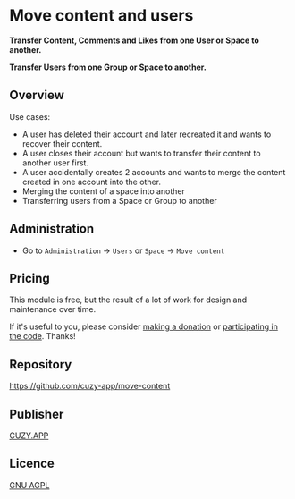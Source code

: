 # Move content and users

**Transfer Content, Comments and Likes from one User or Space to another.**

**Transfer Users from one Group or Space to another.**

## Overview

Use cases:
- A user has deleted their account and later recreated it and wants to recover their content.
- A user closes their account but wants to transfer their content to another user first.
- A user accidentally creates 2 accounts and wants to merge the content created in one account into the other.
- Merging the content of a space into another
- Transferring users from a Space or Group to another

## Administration

- Go to `Administration` -> `Users` or `Space` -> `Move content`

## Pricing

This module is free, but the result of a lot of work for design and maintenance over time.

If it's useful to you, please consider [making a donation](https://www.cuzy.app/checkout/donate/) or [participating in the code](https://github.com/cuzy-app/move-content). Thanks!

## Repository

https://github.com/cuzy-app/move-content

## Publisher

[CUZY.APP](https://www.cuzy.app/)

## Licence

[GNU AGPL](https://github.com/cuzy-app/move-content/blob/master/docs/LICENCE.md)
